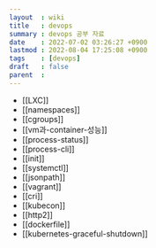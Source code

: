 ```yaml
---
layout  : wiki
title   : devops
summary : devops 공부 자료
date    : 2022-07-02 03:26:27 +0900
lastmod : 2022-08-04 17:25:08 +0900
tags    : [devops]
draft   : false
parent  :
---
```


- [[LXC]]
- [[namespaces]]
- [[cgroups]]
- [[vm과-container-성능]]
- [[process-status]]
- [[process-cli]]
- [[init]]
- [[systemctl]]
- [[jsonpath]]
- [[vagrant]]
- [[cri]]
- [[kubecon]]
- [[http2]]
- [[dockerfile]]
- [[kubernetes-graceful-shutdown]]
